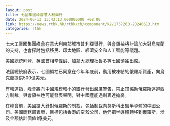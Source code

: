 ```yaml
---
layout: post
title: 七國集團峰會意大利舉行
date: 2024-06-13 13:43:13.000000000 +08:00
link: https://news.rthk.hk/rthk/ch/component/k2/1757263-20240613.htm
categories: rthk
---
```


七大工業國集團峰會在意大利南部城市普利亞舉行，與會領袖將討論加大對烏克蘭的支持，也會探討包括移民、印太地區、經濟安全和人工智能等議題。

美國總統拜登、英國首相辛偉誠、加拿大總理杜魯多等七國領袖出席。

法國總統府表示，七國領袖已同意在今年年底前，動用被凍結的俄羅斯資產，向烏克蘭提供500億美元。

有報道指，峰會將向中國規模較小的銀行發出嚴厲警告，禁止其協助俄羅斯逃避西方制裁。與會領袖也可能發表聲明，對中國產能過剩表達擔憂。

在峰會前，美國擴大針對俄羅斯的制裁，包括制裁向莫斯科出售半導體的中國公司。美國商務部表示，目標包括香港的空殼公司，他們把半導體轉移到俄羅斯，涉及金額估計價值1億美元。
